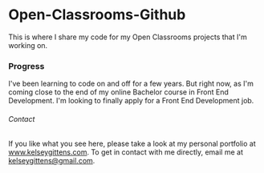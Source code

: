 # Open-Classrooms-Github

This is where I share my code for my Open Classrooms projects that I'm working on.



### Progress

I've been learning to code on and off for a few years. But right now, as I'm coming close to the end of my online Bachelor course in Front End Development. I'm looking to finally apply for a Front End Development job.



###### Contact

If you like what you see here, please take a look at my personal portfolio at www.kelseygittens.com. To get in contact with me directly, email me at kelseygittens@gmail.com.
